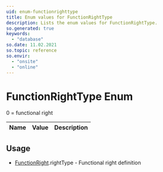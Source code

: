 ```yaml
---
uid: enum-functionrighttype
title: Enum values for FunctionRightType
description: Lists the enum values for FunctionRightType.
so.generated: true
keywords:
  - "database"
so.date: 11.02.2021
so.topic: reference
so.envir:
  - "onsite"
  - "online"
---
```


# FunctionRightType Enum

0 = functional right

| Name | Value | Description |
|------|-------|-------------|

## Usage

* [FunctionRight](../functionright.md).rightType - Functional right definition
